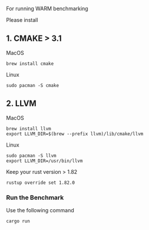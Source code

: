 For running WARM benchmarking

Please install 
## 1. CMAKE > 3.1

MacOS
```shell
brew install cmake
```

Linux
```shell
sudo pacman -S cmake
```

## 2. LLVM

MacOS
```shell
brew install llvm
export LLVM_DIR=$(brew --prefix llvm)/lib/cmake/llvm
```

Linux
```shell
sudo pacman -S llvm
export LLVM_DIR=/usr/bin/llvm
```

Keep your rust version > 1.82

```shell
rustup override set 1.82.0
```


### Run the Benchmark

Use the following command
```rust
cargo run
```
